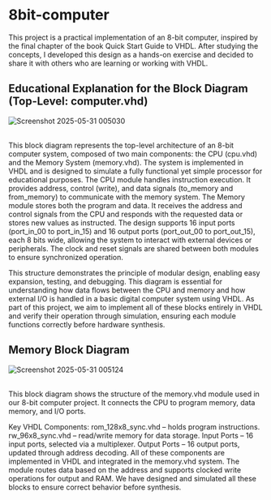 # 8bit-computer
This project is a practical implementation of an 8-bit computer, inspired by the final chapter of the book Quick Start Guide to VHDL. After studying the concepts, I developed this design as a hands-on exercise and decided to share it with others who are learning or working with VHDL.


    





## Educational Explanation for the Block Diagram (Top-Level: computer.vhd)<br>

![Screenshot 2025-05-31 005030](https://github.com/user-attachments/assets/be4064cc-9944-4cc8-a316-74548bacc422)<br><br>

This block diagram represents the top-level architecture of an 8-bit computer system, composed of two main components: the CPU (cpu.vhd) and the Memory System (memory.vhd). The system is implemented in VHDL and is designed to simulate a fully functional yet simple processor for educational purposes.
The CPU module handles instruction execution. It provides address, control (write), and data signals (to_memory and from_memory) to communicate with the memory system.
The Memory module stores both the program and data. It receives the address and control signals from the CPU and responds with the requested data or stores new values as instructed.
The design supports 16 input ports (port_in_00 to port_in_15) and 16 output ports (port_out_00 to port_out_15), each 8 bits wide, allowing the system to interact with external devices or peripherals.
The clock and reset signals are shared between both modules to ensure synchronized operation.

This structure demonstrates the principle of modular design, enabling easy expansion, testing, and debugging.
This diagram is essential for understanding how data flows between the CPU and memory and how external I/O is handled in a basic digital computer system using VHDL.
As part of this project, we aim to implement all of these blocks entirely in VHDL and verify their operation through simulation, ensuring each module functions correctly before hardware synthesis.<br>


##  Memory Block Diagram <br>
![Screenshot 2025-05-31 005124](https://github.com/user-attachments/assets/7c672d19-f740-4d2d-95fb-259fa445a11a)<br><br>


This block diagram shows the structure of the memory.vhd module used in our 8-bit computer project. It connects the CPU to program memory, data memory, and I/O ports.

Key VHDL Components:
rom_128x8_sync.vhd – holds program instructions.
rw_96x8_sync.vhd – read/write memory for data storage.
Input Ports – 16 input ports, selected via a multiplexer.
Output Ports – 16 output ports, updated through address decoding.
All of these components are implemented in VHDL and integrated in the memory.vhd system. The module routes data based on the address and supports clocked write operations for output and RAM.
We have designed and simulated all these blocks to ensure correct behavior before synthesis.




